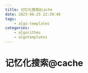 ```yaml
---
title: 记忆化搜索@cache
date: 2023-06-25 22:39:46
tags: 
    - algo-templates
categories:
	- algorithms
	- algotemplates
---
```


# 记忆化搜索@cache


